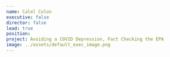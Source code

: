 ```yaml
---
name: Calel Colon
executive: false
director: false
lead: true
position:  
project: Avoiding a COVID Depression, Fact Checking the EPA
image: ../assets/default_exec_image.png
---
```

